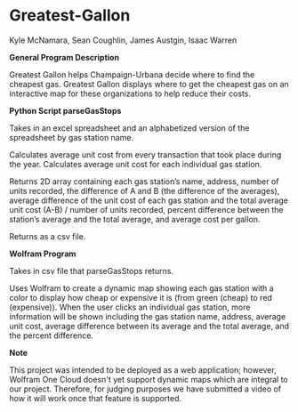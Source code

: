 # Greatest-Gallon
Kyle McNamara, Sean Coughlin, James Austgin, Isaac Warren


**General Program Description**

Greatest Gallon helps Champaign-Urbana decide where to find the cheapest gas. Greatest Gallon displays where to get the cheapest gas on an interactive map for these organizations to help reduce their costs.

**Python Script parseGasStops**

Takes in an excel spreadsheet and an alphabetized version of the spreadsheet by gas station name.

Calculates average unit cost from every transaction that took place during the year. Calculates average unit cost for each individual gas station.

Returns 2D array containing each gas station’s name, address, number of units recorded, the difference of A and B (the difference of the averages),
average difference of the unit cost of each gas station and the total average unit cost (A-B) / number of units recorded, percent difference between the station’s average and the total average, and average cost per gallon.

Returns as a csv file.

**Wolfram Program**

Takes in csv file that parseGasStops returns.

Uses Wolfram to create a dynamic map showing each gas station with a color to display how cheap or expensive it is (from green (cheap) to red (expensive)). 
When the user clicks an individual gas station, more information will be shown including the gas station name, address, average unit cost, average difference between its average and the total average, and the percent difference.

**Note**

This project was intended to be deployed as a web application; however, Wolfram One Cloud doesn't yet support dynamic maps which are integral to our project. Therefore, for judging purposes we have submitted a video of how it will work once that feature is supported.
